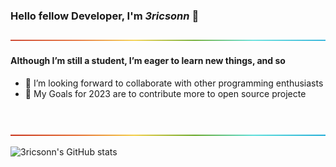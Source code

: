 ### Hello fellow Developer, I'm *3ricsonn* <!--(https://3ricsonn.github.io/)--> 👋

![-----------------------------------------------------](assets/rainbow.png)

#### Although I’m still a student, I’m eager to learn new things, and so
 <!-- - 🌱 I’m currently learning TKinter -->
 <!-- - 🔭 I’m currently working on my pdf editor Pyditor -->
 - 👯 I’m looking forward to collaborate with other programming enthusiasts
 - 🥅 My Goals for 2023 are to contribute more to open source projecte

<br />
<!--
### Languages and Tools:
<code><img alt="Python" width="26" src="https://raw.githubusercontent.com/github/explore/80688e429a7d4ef2fca1e82350fe8e3517d3494d/topics/python/python.png"></code>
<code><img alt="Terminal" width="26" src="https://raw.githubusercontent.com/github/explore/80688e429a7d4ef2fca1e82350fe8e3517d3494d/topics/terminal/terminal.png"></code>
<code><img alt="Git" width="26" src="https://raw.githubusercontent.com/github/explore/80688e429a7d4ef2fca1e82350fe8e3517d3494d/topics/git/git.png"></code>
<code><img alt="GitHub" width="26" src="https://raw.githubusercontent.com/github/explore/78df643247d429f6cc873026c0622819ad797942/topics/github/github.png"></code>
-->

![-----------------------------------------------------](assets/rainbow.png)

![3ricsonn's GitHub stats](https://bad-apple-github-readme.vercel.app/api?show_bg=1&username=3ricsonn&show_icons=true&theme=tokyonight)
